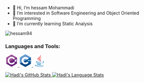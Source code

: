- 👋 Hi, I’m hessam Mohammadi
- 👀 I’m interested in Software Engineering and Object Oriented Programming
- 🌱 I’m currently learning Static Analysis
<p align="left"> <img src="https://komarev.com/ghpvc/?username=hadi-ghnd&label=Profile%20views&color=0e75b6&style=flat" alt="hessam94" /> </p>

<h3 align="left">Languages and Tools:</h3>
<p align="left"> <a href="https://www.w3schools.com/cs/index.php" target="_blank"> <img src="https://raw.githubusercontent.com/devicons/devicon/master/icons/csharp/csharp-original.svg" alt="c" width="40" height="40"/> </a> <a href="https://www.w3schools.com/cpp/" target="_blank"> <img src="https://raw.githubusercontent.com/devicons/devicon/master/icons/cplusplus/cplusplus-original.svg" alt="cplusplus" width="40" height="40"/> </a> <a href="https://www.java.com" target="_blank"> <img src="https://raw.githubusercontent.com/devicons/devicon/master/icons/java/java-original.svg" alt="java" width="40" height="40"/> </a>  </p>


<p align="left">
<a href="https://github.com/hadi-ghnd">
 <img src="https://github-readme-stats.vercel.app/api?username=hessam94&show_icons=true&hide=stars&hide_border=true" alt="Hadi's GitHub Stats" />
 <img src="https://github-readme-stats.vercel.app/api/top-langs/?username=hessam94&layout=compact&hide_border=true" alt="Hadi's Language Stats" />
</a>
</p>
<!---
hessam94/hessam94 is a ✨ special ✨ repository because its `README.md` (this file) appears on your GitHub profile.
You can click the Preview link to take a look at your changes.
--->
